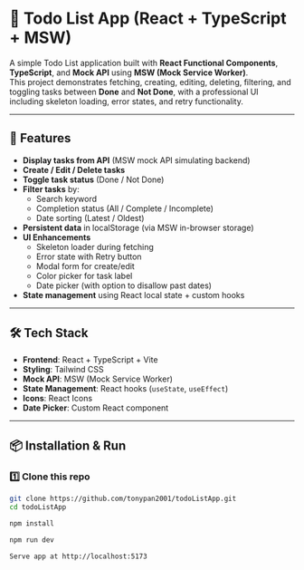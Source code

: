 # 📝 Todo List App (React + TypeScript + MSW)

A simple Todo List application built with **React Functional Components**, **TypeScript**, and **Mock API** using **MSW (Mock Service Worker)**.  
This project demonstrates fetching, creating, editing, deleting, filtering, and toggling tasks between **Done** and **Not Done**, with a professional UI including skeleton loading, error states, and retry functionality.

---

## 🚀 Features
- **Display tasks from API** (MSW mock API simulating backend)
- **Create / Edit / Delete tasks**
- **Toggle task status** (Done / Not Done)
- **Filter tasks** by:
  - Search keyword
  - Completion status (All / Complete / Incomplete)
  - Date sorting (Latest / Oldest)
- **Persistent data** in localStorage (via MSW in-browser storage)
- **UI Enhancements**
  - Skeleton loader during fetching
  - Error state with Retry button
  - Modal form for create/edit
  - Color picker for task label
  - Date picker (with option to disallow past dates)
- **State management** using React local state + custom hooks

---

## 🛠 Tech Stack
- **Frontend**: React + TypeScript + Vite
- **Styling**: Tailwind CSS
- **Mock API**: MSW (Mock Service Worker)
- **State Management**: React hooks (`useState`, `useEffect`)
- **Icons**: React Icons
- **Date Picker**: Custom React component

---

## 📦 Installation & Run

### 1️⃣ Clone this repo
```bash
git clone https://github.com/tonypan2001/todoListApp.git
cd todoListApp

npm install

npm run dev

Serve app at http://localhost:5173
